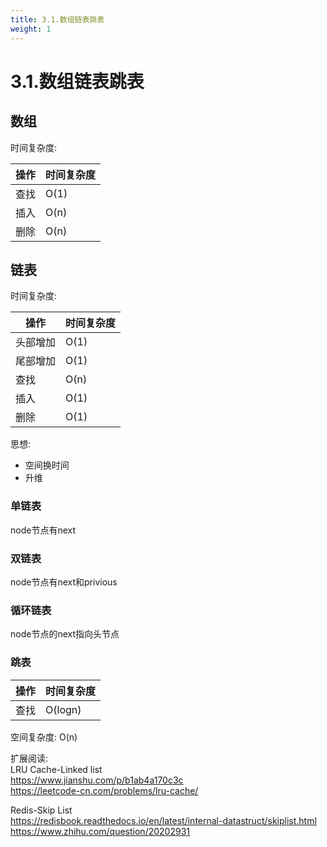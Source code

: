 ```yaml
---
title: 3.1.数组链表跳表
weight: 1
---
```

# 3.1.数组链表跳表
## 数组
时间复杂度:  

| 操作 | 时间复杂度 |
| -----| ---- |
|查找|O(1)|
|插入|O(n)|
|删除|O(n)|

## 链表
时间复杂度:

| 操作 | 时间复杂度 |
| -----| ---- |
|头部增加|O(1)|
|尾部增加|O(1)|
|查找|O(n)|
|插入|O(1)|
|删除|O(1)|

思想: 
* 空间换时间  
* 升维
### 单链表
node节点有next

### 双链表
node节点有next和privious

### 循环链表
node节点的next指向头节点

### 跳表
| 操作 | 时间复杂度 |
| -----| ---- |
|查找|O(logn)|

空间复杂度: O(n)

扩展阅读:  
LRU Cache-Linked list  
https://www.jianshu.com/p/b1ab4a170c3c  
https://leetcode-cn.com/problems/lru-cache/  

Redis-Skip List  
https://redisbook.readthedocs.io/en/latest/internal-datastruct/skiplist.html  
https://www.zhihu.com/question/20202931